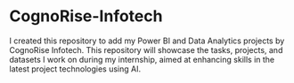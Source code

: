 # CognoRise-Infotech
I created this repository to add my Power BI and Data Analytics projects by CognoRise Infotech. This repository will showcase the tasks, projects, and datasets I work on during my internship, aimed at enhancing skills in the latest project technologies using AI.
